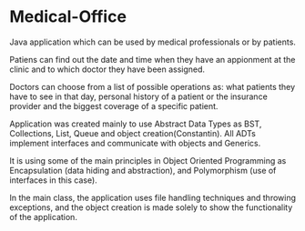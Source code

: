 # Medical-Office

Java application which can be used by medical professionals or by patients.

Patiens can find out the date and time when they have an appionment at the clinic and to which doctor they have been assigned.

Doctors can choose from a list of possible operations as: what patients they have to see in that day, personal history of a patient or the insurance provider and the biggest coverage of a specific patient. 

Application was created mainly to use Abstract Data Types as BST, Collections, List, Queue and object creation(Constantin). All ADTs implement interfaces and communicate with objects and Generics.

It is using some of the main principles in Object Oriented Programming as Encapsulation (data hiding and abstraction), and Polymorphism (use of interfaces in this case).

In the main class, the application uses file handling techniques and throwing exceptions, and the object creation is made solely to show the functionality of the application.


